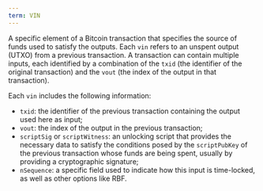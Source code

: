 ```yaml
---
term: VIN
---
```


A specific element of a Bitcoin transaction that specifies the source of funds used to satisfy the outputs. Each `vin` refers to an unspent output (UTXO) from a previous transaction. A transaction can contain multiple inputs, each identified by a combination of the `txid` (the identifier of the original transaction) and the `vout` (the index of the output in that transaction).

Each `vin` includes the following information:
* `txid`: the identifier of the previous transaction containing the output used here as input;
* `vout`: the index of the output in the previous transaction;
* `scriptSig` or `scriptWitness`: an unlocking script that provides the necessary data to satisfy the conditions posed by the `scriptPubKey` of the previous transaction whose funds are being spent, usually by providing a cryptographic signature;
* `nSequence`: a specific field used to indicate how this input is time-locked, as well as other options like RBF.

